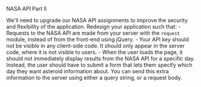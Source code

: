 NASA API Part II

We'll need to upgrade our NASA API assignments to improve the security and flexibility of the application. 
Redesign your application such that:
    - Requests to the NASA API are made from your server with the `request` module, instead of from the front-end using jQuery. 
    - Your API key should not be visible in any client-side code. It should only appear in the server code, where it is not visible to users. 
    - When the user loads the page, it should not immediately display results from the NASA API for a specific day. Instead, the user should have to submit a form that lets them specify which day they want asteroid information about. You can send this extra information to the server using either a query string, or a request body. 
